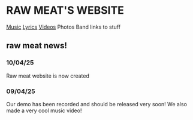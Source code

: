 # RAW MEAT'S WEBSITE
[Music](Music.md)
[Lyrics](Lyrics.md)
[Videos](Videos.md)
Photos
Band
links to stuff



## raw meat news!
### 10/04/25
Raw meat website is now created
### 09/04/25
Our demo has been recorded and should be released very soon! We also made a very cool music video!


